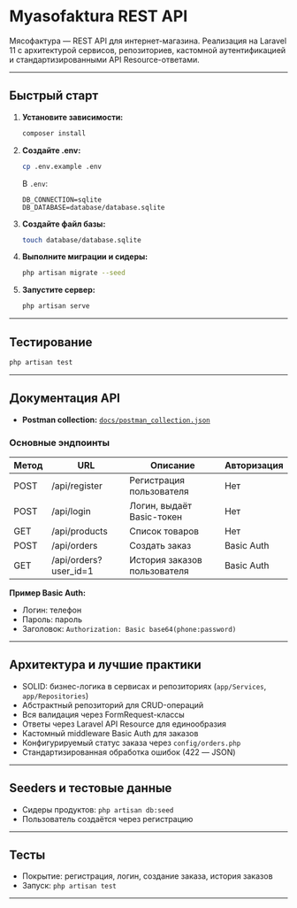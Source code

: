# Myasofaktura REST API

Мясофактура — REST API для интернет-магазина. Реализация на Laravel 11 с архитектурой сервисов, репозиториев, кастомной аутентификацией и стандартизированными API Resource-ответами.

---

## Быстрый старт

1. **Установите зависимости:**
   ```bash
   composer install
   ```
2. **Создайте .env:**
   ```bash
   cp .env.example .env
   ```
   В `.env`:
   ```
   DB_CONNECTION=sqlite
   DB_DATABASE=database/database.sqlite
   ```
3. **Создайте файл базы:**
   ```bash
   touch database/database.sqlite
   ```
4. **Выполните миграции и сидеры:**
   ```bash
   php artisan migrate --seed
   ```
5. **Запустите сервер:**
   ```bash
   php artisan serve
   ```

---

## Тестирование

```bash
php artisan test
```

---

## Документация API

- **Postman collection:** [`docs/postman_collection.json`](docs/postman_collection.json)


### Основные эндпоинты

| Метод | URL                  | Описание                       | Авторизация         |
|-------|----------------------|--------------------------------|---------------------|
| POST  | /api/register        | Регистрация пользователя       | Нет                |
| POST  | /api/login           | Логин, выдаёт Basic-токен      | Нет                |
| GET   | /api/products        | Список товаров                 | Нет                |
| POST  | /api/orders          | Создать заказ                  | Basic Auth          |
| GET   | /api/orders?user_id=1| История заказов пользователя   | Basic Auth          |

**Пример Basic Auth:**
- Логин: телефон
- Пароль: пароль
- Заголовок: `Authorization: Basic base64(phone:password)`

---

## Архитектура и лучшие практики
- SOLID: бизнес-логика в сервисах и репозиториях (`app/Services`, `app/Repositories`)
- Абстрактный репозиторий для CRUD-операций
- Вся валидация через FormRequest-классы
- Ответы через Laravel API Resource для единообразия
- Кастомный middleware Basic Auth для заказов
- Конфигурируемый статус заказа через `config/orders.php`
- Стандартизированная обработка ошибок (422 — JSON)

---

## Seeders и тестовые данные
- Сидеры продуктов: `php artisan db:seed`
- Пользователь создаётся через регистрацию

---


## Тесты
- Покрытие: регистрация, логин, создание заказа, история заказов
- Запуск: `php artisan test`

---
